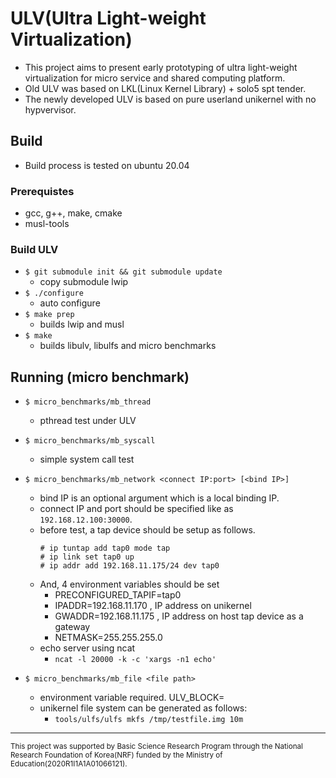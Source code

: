 
# ULV(Ultra Light-weight Virtualization)

- This project aims to present early prototyping of ultra light-weight virtualization for micro service and shared computing platform.
- Old ULV was based on LKL(Linux Kernel Library) + solo5 spt tender.
- The newly developed ULV is based on pure userland unikernel with no hypvervisor.

## Build
- Build process is tested on ubuntu 20.04

### Prerequistes

- gcc, g++, make, cmake
- musl-tools
 
### Build ULV
- `$ git submodule init && git submodule update`
  - copy submodule lwip
- `$ ./configure`
  - auto configure
- `$ make prep`
  - builds lwip and musl
- `$ make`
  - builds libulv, libulfs and micro benchmarks

## Running (micro benchmark)
- `$ micro_benchmarks/mb_thread`
  - pthread test under ULV

- `$ micro_benchmarks/mb_syscall`
  - simple system call test

- `$ micro_benchmarks/mb_network <connect IP:port> [<bind IP>]`
  - bind IP is an optional argument which is a local binding IP.
  - connect IP and port should be specified like as `192.168.12.100:30000`.
  - before test, a tap device should be setup as follows.
    ```
    # ip tuntap add tap0 mode tap
    # ip link set tap0 up
    # ip addr add 192.168.11.175/24 dev tap0
    ```
  - And, 4 environment variables should be set
    - PRECONFIGURED_TAPIF=tap0
    - IPADDR=192.168.11.170 , IP address on unikernel
    - GWADDR=192.168.11.175 , IP address on host tap device as a gateway
    - NETMASK=255.255.255.0
  - echo server using ncat
    - `ncat -l 20000 -k -c 'xargs -n1 echo'`
- `$ micro_benchmarks/mb_file <file path>`
  - environment variable required. ULV_BLOCK=<path>
  - unikernel file system can be generated as follows:
    - `tools/ulfs/ulfs mkfs /tmp/testfile.img 10m`

<hr>
<sub>This project was supported by Basic Science Research Program through the National Research Foundation of Korea(NRF) funded by the Ministry of Education(2020R1I1A1A01066121).</sub>
